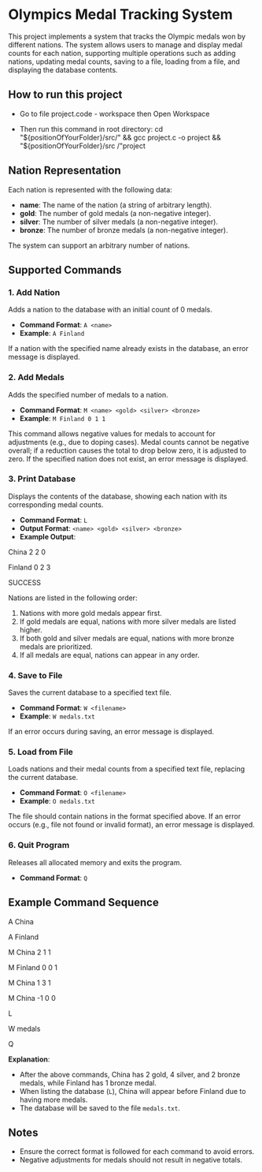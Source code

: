 # Olympics Medal Tracking System

This project implements a system that tracks the Olympic medals won by different nations. The system allows users to manage and display medal counts for each nation, supporting multiple operations such as adding nations, updating medal counts, saving to a file, loading from a file, and displaying the database contents.

## How to run this project

- Go to file project.code - workspace then Open Workspace

- Then run this command in root directory: cd "${positionOfYourFolder}/src/" && gcc project.c -o project && "${positionOfYourFolder}/src
/"project

## Nation Representation

Each nation is represented with the following data:
- **name**: The name of the nation (a string of arbitrary length).
- **gold**: The number of gold medals (a non-negative integer).
- **silver**: The number of silver medals (a non-negative integer).
- **bronze**: The number of bronze medals (a non-negative integer).

The system can support an arbitrary number of nations.

## Supported Commands

### 1. Add Nation
Adds a nation to the database with an initial count of 0 medals.
- **Command Format**: `A <name>`
- **Example**: `A Finland`

If a nation with the specified name already exists in the database, an error message is displayed.

### 2. Add Medals
Adds the specified number of medals to a nation.
- **Command Format**: `M <name> <gold> <silver> <bronze>`
- **Example**: `M Finland 0 1 1`

This command allows negative values for medals to account for adjustments (e.g., due to doping cases). Medal counts cannot be negative overall; if a reduction causes the total to drop below zero, it is adjusted to zero. If the specified nation does not exist, an error message is displayed.

### 3. Print Database
Displays the contents of the database, showing each nation with its corresponding medal counts.
- **Command Format**: `L`
- **Output Format**: `<name> <gold> <silver> <bronze>`
- **Example Output**:

China 2 2 0

Finland 0 2 3

SUCCESS

Nations are listed in the following order:
1. Nations with more gold medals appear first.
2. If gold medals are equal, nations with more silver medals are listed higher.
3. If both gold and silver medals are equal, nations with more bronze medals are prioritized.
4. If all medals are equal, nations can appear in any order.

### 4. Save to File
Saves the current database to a specified text file.
- **Command Format**: `W <filename>`
- **Example**: `W medals.txt`

If an error occurs during saving, an error message is displayed.

### 5. Load from File
Loads nations and their medal counts from a specified text file, replacing the current database.
- **Command Format**: `O <filename>`
- **Example**: `O medals.txt`

The file should contain nations in the format specified above. If an error occurs (e.g., file not found or invalid format), an error message is displayed.

### 6. Quit Program
Releases all allocated memory and exits the program.
- **Command Format**: `Q`

## Example Command Sequence

A China

A Finland

M China 2 1 1 

M Finland 0 0 1

M China 1 3 1 

M China -1 0 0 

L 

W medals

Q


**Explanation**:
- After the above commands, China has 2 gold, 4 silver, and 2 bronze medals, while Finland has 1 bronze medal.
- When listing the database (`L`), China will appear before Finland due to having more medals.
- The database will be saved to the file `medals.txt`.

## Notes
- Ensure the correct format is followed for each command to avoid errors.
- Negative adjustments for medals should not result in negative totals.
